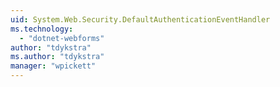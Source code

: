 ```yaml
---
uid: System.Web.Security.DefaultAuthenticationEventHandler
ms.technology: 
  - "dotnet-webforms"
author: "tdykstra"
ms.author: "tdykstra"
manager: "wpickett"
---
```

